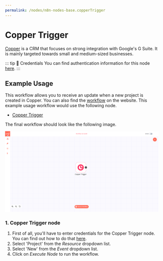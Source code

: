 ```yaml
---
permalink: /nodes/n8n-nodes-base.copperTrigger
---
```


# Copper Trigger

[Copper](https://www.copper.com/) is a CRM that focuses on strong integration with Google's G Suite. It is mainly targeted towards small and medium-sized businesses.

::: tip 🔑 Credentials
You can find authentication information for this node [here](../../../credentials/Copper/README.md).
:::


## Example Usage

This workflow allows you to receive an update when a new project is created in Copper. You can also find the [workflow](https://n8n.io/workflows/537) on the website. This example usage workflow would use the following node.
- [Copper Trigger]()

The final workflow should look like the following image.

![A workflow with the Copper Trigger node](./workflow.png)


### 1. Copper Trigger node

1. First of all, you'll have to enter credentials for the Copper Trigger node. You can find out how to do that [here](../../../credentials/Copper/README.md).
2. Select 'Project' from the *Resource* dropdown list.
3. Select 'New' from the *Event* dropdown list.
4. Click on *Execute Node* to run the workflow.
